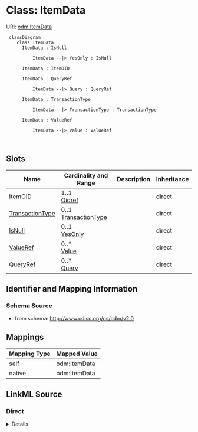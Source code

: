 # Class: ItemData



URI: [odm:ItemData](http://www.cdisc.org/ns/odm/v2.0/ItemData)



```mermaid
 classDiagram
    class ItemData
      ItemData : IsNull
        
          ItemData --|> YesOnly : IsNull
        
      ItemData : ItemOID
        
      ItemData : QueryRef
        
          ItemData --|> Query : QueryRef
        
      ItemData : TransactionType
        
          ItemData --|> TransactionType : TransactionType
        
      ItemData : ValueRef
        
          ItemData --|> Value : ValueRef
        
      
```




<!-- no inheritance hierarchy -->


## Slots

| Name | Cardinality and Range | Description | Inheritance |
| ---  | --- | --- | --- |
| [ItemOID](ItemOID.md) | 1..1 <br/> [Oidref](Oidref.md) |  | direct |
| [TransactionType](TransactionType.md) | 0..1 <br/> [TransactionType](TransactionType.md) |  | direct |
| [IsNull](IsNull.md) | 0..1 <br/> [YesOnly](YesOnly.md) |  | direct |
| [ValueRef](ValueRef.md) | 0..* <br/> [Value](Value.md) |  | direct |
| [QueryRef](QueryRef.md) | 0..* <br/> [Query](Query.md) |  | direct |









## Identifier and Mapping Information







### Schema Source


* from schema: http://www.cdisc.org/ns/odm/v2.0





## Mappings

| Mapping Type | Mapped Value |
| ---  | ---  |
| self | odm:ItemData |
| native | odm:ItemData |





## LinkML Source

<!-- TODO: investigate https://stackoverflow.com/questions/37606292/how-to-create-tabbed-code-blocks-in-mkdocs-or-sphinx -->

### Direct

<details>
```yaml
name: ItemData
in_subset:
- ItemGroupDataGroup
from_schema: http://www.cdisc.org/ns/odm/v2.0
slots:
- ItemOID
- TransactionType
- IsNull
- ValueRef
- QueryRef
slot_usage:
  ItemOID:
    name: ItemOID
    domain_of:
    - SourceItem
    - RangeCheck
    - ItemData
    - KeySet
    - ItemRef
    range: oidref
    required: true
  TransactionType:
    name: TransactionType
    domain_of:
    - SubjectData
    - StudyEventData
    - ItemGroupData
    - ItemData
    - Annotation
    range: TransactionType
    required: false
  IsNull:
    name: IsNull
    domain_of:
    - ItemData
    range: YesOnly
    required: false
  ValueRef:
    name: ValueRef
    multivalued: true
    domain_of:
    - ItemData
    - Query
    range: Value
    required: false
    minimum_cardinality: 0
  QueryRef:
    name: QueryRef
    multivalued: true
    domain_of:
    - ClinicalData
    - SubjectData
    - StudyEventData
    - ItemGroupData
    - ItemData
    - Location
    range: Query
    required: false
    minimum_cardinality: 0
class_uri: odm:ItemData

```
</details>

### Induced

<details>
```yaml
name: ItemData
in_subset:
- ItemGroupDataGroup
from_schema: http://www.cdisc.org/ns/odm/v2.0
slot_usage:
  ItemOID:
    name: ItemOID
    domain_of:
    - SourceItem
    - RangeCheck
    - ItemData
    - KeySet
    - ItemRef
    range: oidref
    required: true
  TransactionType:
    name: TransactionType
    domain_of:
    - SubjectData
    - StudyEventData
    - ItemGroupData
    - ItemData
    - Annotation
    range: TransactionType
    required: false
  IsNull:
    name: IsNull
    domain_of:
    - ItemData
    range: YesOnly
    required: false
  ValueRef:
    name: ValueRef
    multivalued: true
    domain_of:
    - ItemData
    - Query
    range: Value
    required: false
    minimum_cardinality: 0
  QueryRef:
    name: QueryRef
    multivalued: true
    domain_of:
    - ClinicalData
    - SubjectData
    - StudyEventData
    - ItemGroupData
    - ItemData
    - Location
    range: Query
    required: false
    minimum_cardinality: 0
attributes:
  ItemOID:
    name: ItemOID
    from_schema: http://www.cdisc.org/ns/odm/v2.0
    rank: 1000
    alias: ItemOID
    owner: ItemData
    domain_of:
    - SourceItem
    - RangeCheck
    - ItemData
    - KeySet
    - ItemRef
    range: oidref
    required: true
  TransactionType:
    name: TransactionType
    from_schema: http://www.cdisc.org/ns/odm/v2.0
    rank: 1000
    alias: TransactionType
    owner: ItemData
    domain_of:
    - SubjectData
    - StudyEventData
    - ItemGroupData
    - ItemData
    - Annotation
    range: TransactionType
    required: false
  IsNull:
    name: IsNull
    from_schema: http://www.cdisc.org/ns/odm/v2.0
    rank: 1000
    alias: IsNull
    owner: ItemData
    domain_of:
    - ItemData
    range: YesOnly
    required: false
  ValueRef:
    name: ValueRef
    from_schema: http://www.cdisc.org/ns/odm/v2.0
    rank: 1000
    multivalued: true
    alias: ValueRef
    owner: ItemData
    domain_of:
    - ItemData
    - Query
    range: Value
    required: false
    minimum_cardinality: 0
  QueryRef:
    name: QueryRef
    from_schema: http://www.cdisc.org/ns/odm/v2.0
    rank: 1000
    multivalued: true
    alias: QueryRef
    owner: ItemData
    domain_of:
    - ClinicalData
    - SubjectData
    - StudyEventData
    - ItemGroupData
    - ItemData
    - Location
    range: Query
    required: false
    minimum_cardinality: 0
class_uri: odm:ItemData

```
</details>